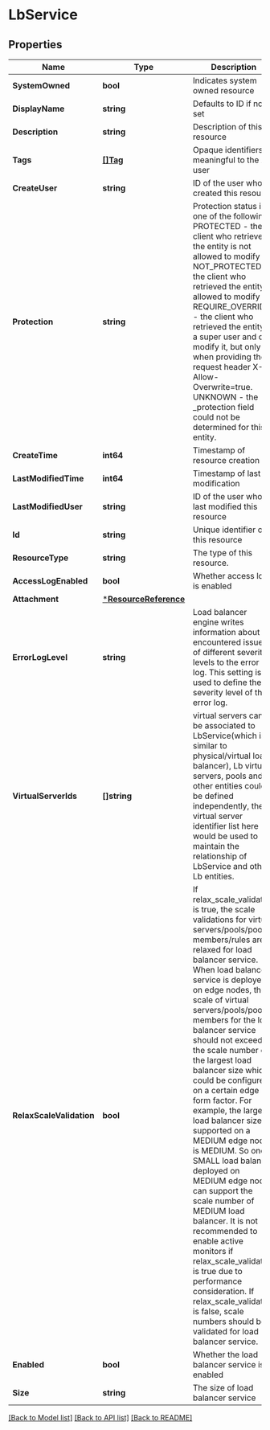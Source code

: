 # LbService

## Properties
Name | Type | Description | Notes
------------ | ------------- | ------------- | -------------
**SystemOwned** | **bool** | Indicates system owned resource | [optional] [default to null]
**DisplayName** | **string** | Defaults to ID if not set | [optional] [default to null]
**Description** | **string** | Description of this resource | [optional] [default to null]
**Tags** | [**[]Tag**](Tag.md) | Opaque identifiers meaningful to the API user | [optional] [default to null]
**CreateUser** | **string** | ID of the user who created this resource | [optional] [default to null]
**Protection** | **string** | Protection status is one of the following: PROTECTED - the client who retrieved the entity is not allowed             to modify it. NOT_PROTECTED - the client who retrieved the entity is allowed                 to modify it REQUIRE_OVERRIDE - the client who retrieved the entity is a super                    user and can modify it, but only when providing                    the request header X-Allow-Overwrite&#x3D;true. UNKNOWN - the _protection field could not be determined for this           entity.  | [optional] [default to null]
**CreateTime** | **int64** | Timestamp of resource creation | [optional] [default to null]
**LastModifiedTime** | **int64** | Timestamp of last modification | [optional] [default to null]
**LastModifiedUser** | **string** | ID of the user who last modified this resource | [optional] [default to null]
**Id** | **string** | Unique identifier of this resource | [optional] [default to null]
**ResourceType** | **string** | The type of this resource. | [optional] [default to null]
**AccessLogEnabled** | **bool** | Whether access log is enabled | [optional] [default to null]
**Attachment** | [***ResourceReference**](ResourceReference.md) |  | [optional] [default to null]
**ErrorLogLevel** | **string** | Load balancer engine writes information about encountered issues of different severity levels to the error log. This setting is used to define the severity level of the error log.  | [optional] [default to ERROR_LOG_LEVEL.INFO]
**VirtualServerIds** | **[]string** | virtual servers can be associated to LbService(which is similar to physical/virtual load balancer), Lb virtual servers, pools and other entities could be defined independently, the virtual server identifier list here would be used to maintain the relationship of LbService and other Lb entities.  | [optional] [default to null]
**RelaxScaleValidation** | **bool** | If relax_scale_validation is true, the scale validations for virtual servers/pools/pool members/rules are relaxed for load balancer service. When load balancer service is deployed on edge nodes, the scale of virtual servers/pools/pool members for the load balancer service should not exceed the scale number of the largest load balancer size which could be configured on a certain edge form factor. For example, the largest load balancer size supported on a MEDIUM edge node is MEDIUM. So one SMALL load balancer deployed on MEDIUM edge nodes can support the scale number of MEDIUM load balancer. It is not recommended to enable active monitors if relax_scale_validation is true due to performance consideration. If relax_scale_validation is false, scale numbers should be validated for load balancer service.  | [optional] [default to false]
**Enabled** | **bool** | Whether the load balancer service is enabled | [optional] [default to true]
**Size** | **string** | The size of load balancer service | [optional] [default to SIZE.SMALL]

[[Back to Model list]](../README.md#documentation-for-models) [[Back to API list]](../README.md#documentation-for-api-endpoints) [[Back to README]](../README.md)

